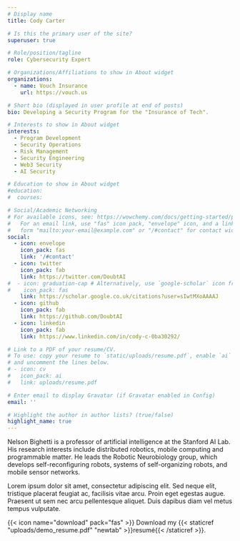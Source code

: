 ```yaml
---
# Display name
title: Cody Carter

# Is this the primary user of the site?
superuser: true

# Role/position/tagline
role: Cybersecurity Expert

# Organizations/Affiliations to show in About widget
organizations:
  - name: Vouch Insurance
    url: https://vouch.us

# Short bio (displayed in user profile at end of posts)
bio: Developing a Security Program for the "Insurance of Tech".

# Interests to show in About widget
interests:
  - Program Development
  - Security Operations
  - Risk Management
  - Security Engineering
  - Web3 Security
  - AI Security

# Education to show in About widget
#education:
#  courses: 

# Social/Academic Networking
# For available icons, see: https://wowchemy.com/docs/getting-started/page-builder/#icons
#   For an email link, use "fas" icon pack, "envelope" icon, and a link in the
#   form "mailto:your-email@example.com" or "/#contact" for contact widget.
social:
  - icon: envelope
    icon_pack: fas
    link: '/#contact'
  - icon: twitter
    icon_pack: fab
    link: https://twitter.com/DoubtAI
#  - icon: graduation-cap # Alternatively, use `google-scholar` icon from `ai` icon pack
#    icon_pack: fas
    link: https://scholar.google.co.uk/citations?user=sIwtMXoAAAAJ
  - icon: github
    icon_pack: fab
    link: https://github.com/DoubtAI
  - icon: linkedin
    icon_pack: fab
    link: https://www.linkedin.com/in/cody-c-0ba30292/

# Link to a PDF of your resume/CV.
# To use: copy your resume to `static/uploads/resume.pdf`, enable `ai` icons in `params.toml`,
# and uncomment the lines below.
# - icon: cv
#   icon_pack: ai
#   link: uploads/resume.pdf

# Enter email to display Gravatar (if Gravatar enabled in Config)
email: ''

# Highlight the author in author lists? (true/false)
highlight_name: true
---
```


Nelson Bighetti is a professor of artificial intelligence at the Stanford AI Lab. His research interests include distributed robotics, mobile computing and programmable matter. He leads the Robotic Neurobiology group, which develops self-reconfiguring robots, systems of self-organizing robots, and mobile sensor networks.

Lorem ipsum dolor sit amet, consectetur adipiscing elit. Sed neque elit, tristique placerat feugiat ac, facilisis vitae arcu. Proin eget egestas augue. Praesent ut sem nec arcu pellentesque aliquet. Duis dapibus diam vel metus tempus vulputate.

{{< icon name="download" pack="fas" >}} Download my {{< staticref "uploads/demo_resume.pdf" "newtab" >}}resumé{{< /staticref >}}.
